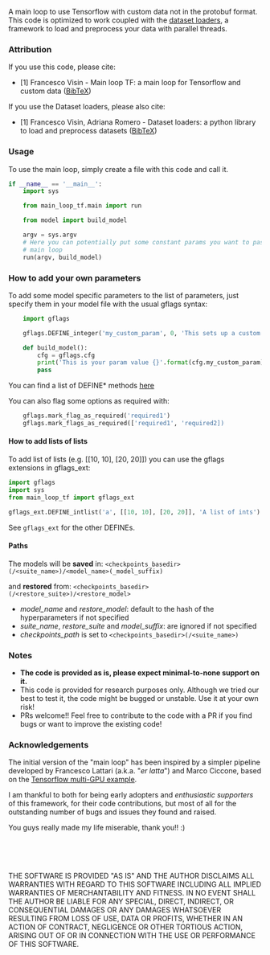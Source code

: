 A main loop to use Tensorflow with custom data not in the protobuf format.
This code is optimized to work coupled with the 
[dataset loaders](https://github.com/fvisin/dataset_loaders/), a framework to 
load and preprocess your data with parallel threads.

### Attribution
If you use this code, please cite:
* \[1\] Francesco Visin - Main loop TF: a main loop for Tensorflow and custom data ([BibTeX](
        https://gist.github.com/fvisin/a77ca03074242cf47a1641a85ded885c#file-main_loop_tf-bib))

If you use the Dataset loaders, please also cite:
* \[1\] Francesco Visin, Adriana Romero - Dataset loaders: a python library to
    load and preprocess datasets ([BibTeX](
        https://gist.github.com/fvisin/7104500ae8b33c3b65798d5d2707ce6c#file-dataset_loaders-bib))

### Usage
To use the main loop, simply create a file with this code and call it.

``` python
if __name__ == '__main__':
    import sys

    from main_loop_tf.main import run

    from model import build_model

    argv = sys.argv
    # Here you can potentially put some constant params you want to pass to the
    # main loop
    run(argv, build_model)
```


### How to add your own parameters
To add some model specific parameters to the list of parameters, just specify
them in your model file with the usual gflags syntax:

``` python
    import gflags

    gflags.DEFINE_integer('my_custom_param', 0, 'This sets up a custom param')

    def build_model():
        cfg = gflags.cfg
        print('This is your param value {}'.format(cfg.my_custom_param))
        pass
```

You can find a list of DEFINE* methods 
[here](https://github.com/google/python-gflags/blob/master/gflags/__init__.py)

You can also flag some options as required with:
```python
    gflags.mark_flag_as_required('required1')
    gflags.mark_flags_as_required(['required1', 'required2])
```

#### How to add lists of lists
To add list of lists (e.g. [[10, 10], [20, 20]]) you can use the gflags
extensions in gflags_ext:

``` python
import gflags
import sys
from main_loop_tf import gflags_ext

gflags_ext.DEFINE_intlist('a', [[10, 10], [20, 20]], 'A list of ints')
```

See `gflags_ext` for the other DEFINEs.

#### Paths
The models will be **saved** in:
  `<checkpoints_basedir>(/<suite_name>)/<model_name>(_model_suffix)`
  
and **restored** from:
  `<checkpoints_basedir>(/<restore_suite>)/<restore_model>`
  
* *model_name* and *restore_model*: default to the hash of the hyperparameters if not specified
* *suite_name*, *restore_suite* and *model_suffix*: are ignored if not specified
* *checkpoints_path* is set to `<checkpoints_basedir>(/<suite_name>)`

### Notes
* **The code is provided as is, please expect minimal-to-none support on it.**
* This code is provided for research purposes only. Although we tried our 
  best to test it, the code might be bugged or unstable. Use it at your own
  risk!
* PRs welcome!! Feel free to contribute to the code with a PR if you find bugs 
  or want to improve the existing code!

### Acknowledgements
The initial version of the "main loop" has been inspired by a simpler pipeline
developed by Francesco Lattari (a.k.a. "*er latta*") and Marco Ciccone, based
on the [Tensorflow multi-GPU example](https://github.com/tensorflow/models/blob/master/tutorials/image/cifar10/cifar10_multi_gpu_train.py).
  
I am thankful to both for being early adopters and *enthusiastic supporters* 
of this framework, for their code contributions, but most of all for the 
outstanding number of bugs and issues they found and raised.

You guys really made my life miserable, thank you!! :)

 
</br>
</br>
</br>

THE SOFTWARE IS PROVIDED "AS IS" AND THE AUTHOR DISCLAIMS ALL WARRANTIES WITH
REGARD TO THIS SOFTWARE INCLUDING ALL IMPLIED WARRANTIES OF MERCHANTABILITY
AND FITNESS. IN NO EVENT SHALL THE AUTHOR BE LIABLE FOR ANY SPECIAL, DIRECT,
INDIRECT, OR CONSEQUENTIAL DAMAGES OR ANY DAMAGES WHATSOEVER RESULTING FROM
LOSS OF USE, DATA OR PROFITS, WHETHER IN AN ACTION OF CONTRACT, NEGLIGENCE
OR OTHER TORTIOUS ACTION, ARISING OUT OF OR IN CONNECTION WITH THE USE OR
PERFORMANCE OF THIS SOFTWARE.
